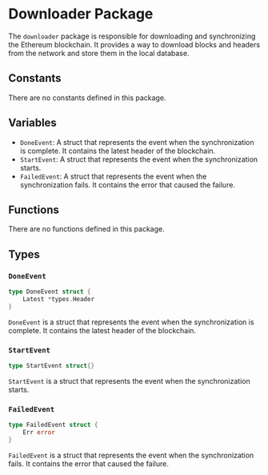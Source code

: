 # Downloader Package

The `downloader` package is responsible for downloading and synchronizing the Ethereum blockchain. It provides a way to download blocks and headers from the network and store them in the local database.

## Constants

There are no constants defined in this package.

## Variables

- `DoneEvent`: A struct that represents the event when the synchronization is complete. It contains the latest header of the blockchain.
- `StartEvent`: A struct that represents the event when the synchronization starts.
- `FailedEvent`: A struct that represents the event when the synchronization fails. It contains the error that caused the failure.

## Functions

There are no functions defined in this package.

## Types

### `DoneEvent`

```go
type DoneEvent struct {
    Latest *types.Header
}
```

`DoneEvent` is a struct that represents the event when the synchronization is complete. It contains the latest header of the blockchain.

### `StartEvent`

```go
type StartEvent struct{}
```

`StartEvent` is a struct that represents the event when the synchronization starts.

### `FailedEvent`

```go
type FailedEvent struct {
    Err error
}
```

`FailedEvent` is a struct that represents the event when the synchronization fails. It contains the error that caused the failure.